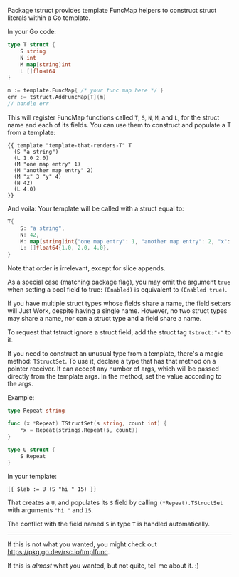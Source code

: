 Package tstruct provides template FuncMap helpers to construct struct literals within a Go template.

In your Go code:

```go
type T struct {
    S string
    N int
    M map[string]int
    L []float64
}

m := template.FuncMap{ /* your func map here */ }
err := tstruct.AddFuncMap[T](m)
// handle err
```

This will register FuncMap functions called `T`, `S`, `N`, `M`, and `L`, for the struct name and each of its fields. You can use them to construct and populate a T from a template:

```
{{ template "template-that-renders-T" T
  (S "a string")
  (L 1.0 2.0)
  (M "one map entry" 1)
  (M "another map entry" 2)
  (M "x" 3 "y" 4)
  (N 42)
  (L 4.0)
}}
```

And voila: Your template will be called with a struct equal to:

```go
T{
    S: "a string",
    N: 42,
    M: map[string]int{"one map entry": 1, "another map entry": 2, "x": 3, "y": 4},
    L: []float64{1.0, 2.0, 4.0},
}
```

Note that order is irrelevant, except for slice appends.

As a special case (matching package flag), you may omit the argument `true` when setting a bool field to true: `(Enabled)` is equivalent to `(Enabled true)`.

If you have multiple struct types whose fields share a name, the field setters will Just Work, despite having a single name. However, no two struct types may share a name, nor can a struct type and a field share a name.

To request that tstruct ignore a struct field, add the struct tag `tstruct:"-"` to it.

If you need to construct an unusual type from a template, there's a magic method: `TStructSet`. To use it, declare a type that has that method on a pointer receiver. It can accept any number of args, which will be passed directly from the template args. In the method, set the value according to the args.

Example:

```go
type Repeat string

func (x *Repeat) TStructSet(s string, count int) {
	*x = Repeat(strings.Repeat(s, count))
}

type U struct {
    S Repeat
}
```

In your template:

```
{{ $lab := U (S "hi " 15) }}
```

That creates a `U`, and populates its `S` field by calling `(*Repeat).TStructSet` with arguments `"hi "` and `15`.

The conflict with the field named `S` in type `T` is handled automatically.

---

If this is not what you wanted, you might check out https://pkg.go.dev/rsc.io/tmplfunc.

If this is _almost_ what you wanted, but not quite, tell me about it. :)
